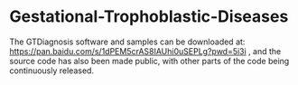 # Gestational-Trophoblastic-Diseases

The GTDiagnosis software and samples can be downloaded at: https://pan.baidu.com/s/1dPEM5crAS8IAUhi0uSEPLg?pwd=5i3i , and the source code has also been made public, with other parts of the code being continuously released.

